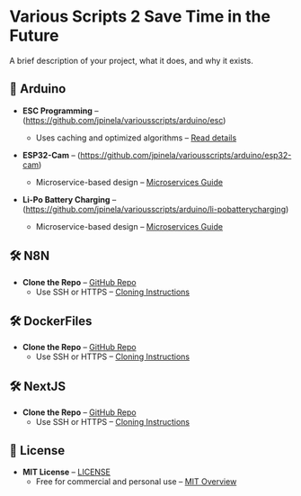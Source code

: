 # Various Scripts 2 Save Time in the Future

A brief description of your project, what it does, and why it exists.

## 🚀 Arduino

- **ESC Programming** – (https://github.com/jpinela/variousscripts/arduino/esc)
  - Uses caching and optimized algorithms – [Read details](https://example.com/performance)

- **ESP32-Cam** – (https://github.com/jpinela/variousscripts/arduino/esp32-cam)
  - Microservice-based design – [Microservices Guide](https://example.com/microservices)
 
- **Li-Po Battery Charging** – (https://github.com/jpinela/variousscripts/arduino/li-pobatterycharging)
  - Microservice-based design – [Microservices Guide](https://example.com/microservices/)

## 🛠 N8N

- **Clone the Repo** – [GitHub Repo](https://github.com/your-username/your-repo)
  - Use SSH or HTTPS – [Cloning Instructions](https://docs.github.com/en/repositories/creating-and-managing-repositories/cloning-a-repository)

## 🛠 DockerFiles

- **Clone the Repo** – [GitHub Repo](https://github.com/your-username/your-repo)
  - Use SSH or HTTPS – [Cloning Instructions](https://docs.github.com/en/repositories/creating-and-managing-repositories/cloning-a-repository)

## 🛠 NextJS

- **Clone the Repo** – [GitHub Repo](https://github.com/your-username/your-repo)
  - Use SSH or HTTPS – [Cloning Instructions](https://docs.github.com/en/repositories/creating-and-managing-repositories/cloning-a-repository)
 
## 📄 License

- **MIT License** – [LICENSE](./LICENSE)
  - Free for commercial and personal use – [MIT Overview](https://opensource.org/licenses/MIT)
